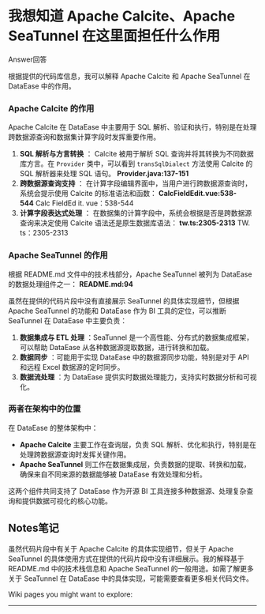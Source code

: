 
# 我想知道 Apache Calcite、Apache SeaTunnel 在这里面担任什么作用

Answer回答

根据提供的代码库信息，我可以解释 Apache Calcite 和 Apache SeaTunnel 在 DataEase 中的作用。

### Apache Calcite 的作用

Apache Calcite 在 DataEase 中主要用于 SQL 解析、验证和执行，特别是在处理跨数据源查询和数据集计算字段时发挥重要作用。

1. **SQL 解析与方言转换** ：
   Calcite 被用于解析 SQL 查询并将其转换为不同数据库方言。在 `Provider` 类中，可以看到 `transSqlDialect` 方法使用 Calcite 的 SQL 解析器来处理 SQL 语句。 **Provider.java:137-151**
2. **跨数据源查询支持** ：
   在计算字段编辑界面中，当用户进行跨数据源查询时，系统会提示使用 Calcite 的标准语法和函数： **CalcFieldEdit.vue:538-544** Calc FieldEd it. vue：538-544
3. **计算字段表达式处理** ：
   在数据集的计算字段中，系统会根据是否是跨数据源查询来决定使用 Calcite 语法还是原生数据库语法： **tw.ts:2305-2313** TW. ts：2305-2313

### Apache SeaTunnel 的作用

根据 README.md 文件中的技术栈部分，Apache SeaTunnel 被列为 DataEase 的数据处理组件之一： **README.md:94**

虽然在提供的代码片段中没有直接展示 SeaTunnel 的具体实现细节，但根据 Apache SeaTunnel 的功能和 DataEase 作为 BI 工具的定位，可以推断 SeaTunnel 在 DataEase 中主要负责：

1. **数据集成与 ETL 处理** ：SeaTunnel 是一个高性能、分布式的数据集成框架，可以帮助 DataEase 从各种数据源提取数据，进行转换和加载。
2. **数据同步** ：可能用于实现 DataEase 中的数据源同步功能，特别是对于 API 和远程 Excel 数据源的定时同步。
3. **数据流处理** ：为 DataEase 提供实时数据处理能力，支持实时数据分析和可视化。

### 两者在架构中的位置

在 DataEase 的整体架构中：

* **Apache Calcite** 主要工作在查询层，负责 SQL 解析、优化和执行，特别是在处理跨数据源查询时发挥关键作用。
* **Apache SeaTunnel** 则工作在数据集成层，负责数据的提取、转换和加载，确保来自不同来源的数据能够被 DataEase 有效处理和分析。

这两个组件共同支持了 DataEase 作为开源 BI 工具连接多种数据源、处理复杂查询和提供数据可视化的核心功能。

## Notes笔记

虽然代码片段中有关于 Apache Calcite 的具体实现细节，但关于 Apache SeaTunnel 的具体使用方式在提供的代码片段中没有详细展示。我的解释基于 README.md 中的技术栈信息和 Apache SeaTunnel 的一般用途。如需了解更多关于 SeaTunnel 在 DataEase 中的具体实现，可能需要查看更多相关代码文件。

Wiki pages you might want to explore:



---
